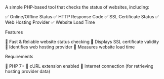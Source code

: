 A simple PHP-based tool that checks the status of websites, including:

✅ Online/Offline Status
✅ HTTP Response Code
✅ SSL Certificate Status
✅ Web Hosting Provider
✅ Website Load Time

Features

🎯 Fast & Reliable website status checking
🎯 Displays SSL certificate validity
🎯 Identifies web hosting provider
🎯 Measures website load time

Requirements

📌 PHP 7+
📌 cURL extension enabled
📌 Internet connection (for retrieving hosting provider data)



